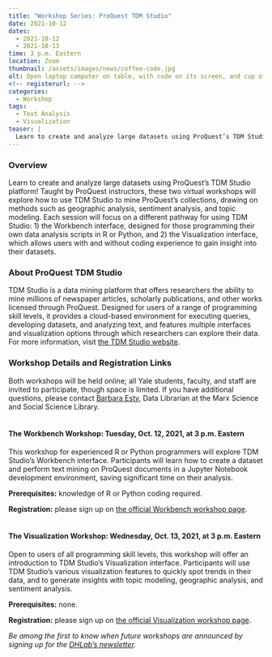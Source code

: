 ```yaml
---
title: "Workshop Series: ProQuest TDM Studio"
date: 2021-10-12
dates:
  - 2021-10-12
  - 2021-10-13
time: 3 p.m. Eastern
location: Zoom
thumbnail: /assets/images/news/coffee-code.jpg
alt: Open laptop computer on table, with code on its screen, and cup of coffee beside it
<!-- registerurl: -->
categories:
  - Workshop
tags:
  - Text Analysis
  - Visualization
teaser: |
  Learn to create and analyze large datasets using ProQuest’s TDM Studio platform! These two virtual workshops—one for experienced R or Python programmers, and one for users of all levels—will explore how to use TDM Studio to mine ProQuest’s collections. Discussions will cover methods such as geographic analysis, sentiment analysis, and topic modeling.
---
```


### Overview
Learn to create and analyze large datasets using ProQuest’s TDM Studio platform! Taught by ProQuest instructors, these two virtual workshops will explore how to use TDM Studio to mine ProQuest’s collections, drawing on methods such as geographic analysis, sentiment analysis, and topic modeling. Each session will focus on a different pathway for using TDM Studio: 1) the Workbench interface, designed for those programming their own data analysis scripts in R or Python, and 2) the Visualization interface, which allows users with and without coding experience to gain insight into their datasets. 

### About ProQuest TDM Studio
TDM Studio is a data mining platform that offers researchers the ability to mine millions of newspaper articles, scholarly publications, and other works licensed through ProQuest. Designed for users of a range of programming skill levels, it provides a cloud-based environment for executing queries, developing datasets, and analyzing text, and features multiple interfaces and visualization options through which researchers can explore their data. For more information, visit <a href="https://proquest.libguides.com/tdmstudio" target="_blank">the TDM Studio website</a>.

### Workshop Details and Registration Links
Both workshops will be held online; all Yale students, faculty, and staff are invited to participate, though space is limited. If you have additional questions, please contact [Barbara Esty](mailto:barbara.esty@yale.edu), Data Librarian at the Marx Science and Social Science Library.
<br>
<br>

#### The Workbench Workshop: Tuesday, Oct. 12, 2021, at 3 p.m. Eastern
This workshop for experienced R or Python programmers will explore TDM Studio’s Workbench interface. Participants will learn how to create a dataset and perform text mining on ProQuest documents in a Jupyter Notebook development environment, saving significant time on their analysis.

**Prerequisites:** knowledge of R or Python coding required.

**Registration:** please sign up on <a href="https://schedule.yale.edu/event/8395153" target="_blank">the official Workbench workshop page</a>.
<br>
<br>

#### The Visualization Workshop: Wednesday, Oct. 13, 2021, at 3 p.m. Eastern
Open to users of all programming skill levels, this workshop will offer an introduction to TDM Studio’s Visualization interface. Participants will use TDM Studio’s various visualization features to quickly spot trends in their data, and to generate insights with topic modeling, geographic analysis, and sentiment analysis.

**Prerequisites:** none.

**Registration:** please sign up on <a href="https://schedule.yale.edu/event/8395188" target="_blank">the official Visualization workshop page</a>.
<br>

*Be among the first to know when future workshops are announced by signing up for the <a href='https://subscribe.yale.edu/browse?search=digital+humanities' target='_blank'>DHLab’s newsletter</a>.*
